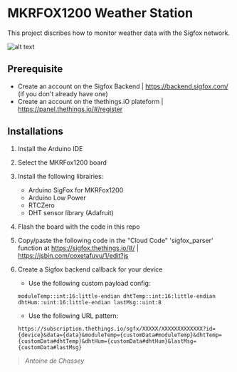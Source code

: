 # MKRFOX1200 Weather Station
This project discribes how to monitor weather data with the Sigfox network.

![alt text](https://shop.snoc.fr/media/wysiwyg/site/yadom/Sigfox_Logo_RGB_1.png)

## Prerequisite
- Create an account on the Sigfox Backend | https://backend.sigfox.com/ (if you don't already have one)
- Create an account on the thethings.iO plateform | https://panel.thethings.io/#/register

## Installations
1. Install the Arduino IDE
2. Select the MKRFox1200 board
3. Install the following librairies:
    * Arduino SigFox for MKRFox1200
    * Arduino Low Power
    * RTCZero
    * DHT sensor library (Adafruit)

4. Flash the board with the code in this repo
5. Copy/paste the following code in the "Cloud Code" 'sigfox_parser' function at https://sigfox.thethings.io/#/ | https://jsbin.com/coxetafuvu/1/edit?js 
6. Create a Sigfox backend callback for your device
    * Use the following custom payload config:
    ```
    moduleTemp::int:16:little-endian dhtTemp::int:16:little-endian dhtHum::uint:16:little-endian lastMsg::uint:8
    ```
    * Use the following URL pattern:
    ```
    https://subscription.thethings.io/sgfx/XXXXX/XXXXXXXXXXXXX?id={device}&data={data}&moduleTemp={customData#moduleTemp}&dhtTemp={customData#dhtTemp}&dhtHum={customData#dhtHum}&lastMsg={customData#lastMsg}
    ```

> *Antoine de Chassey*